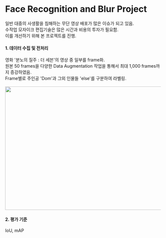 # Face Recognition and Blur Project
일반 대중의 사생활을 침해하는 무단 영상 배포가 많은 이슈가 되고 있음. <br>
수작업 모자이크 편집기술은 많은 시간과 비용의 투자가 필요함. <br>
이를 개선하기 위해 본 프로젝트를 진행. <br>

#### 1. 데이터 수집 및 전처리
영화 '분노의 질주 : 더 세븐'의 영상 중 일부를 frame화. <br>
원본 50 frames을 다양한 Data Augmentation 작업을 통해서 최대 1,000 frames까지 증강하였음. <br>
Frame별로 주인공 'Dom'과 그외 인물들 'else'를 구분하여 라벨링. <br><br>
<img src="https://user-images.githubusercontent.com/72846750/110194874-35e34d00-7e7e-11eb-888e-1f0dce3bf612.JPG" width="600" height="400"/>
 <br>

#### 2. 평가 기준
IoU, mAP
